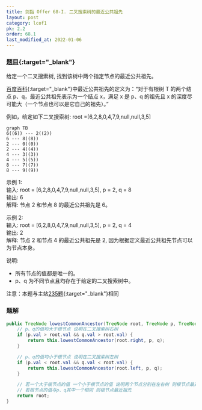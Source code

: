 ```yaml
---
title: 剑指 Offer 68-I. 二叉搜索树的最近公共祖先
layout: post
category: lcof1
pk: 2.2
order: 68.1
last_modified_at: 2022-01-06
---
```


### [题目](https://leetcode-cn.com/problems/er-cha-sou-suo-shu-de-zui-jin-gong-gong-zu-xian-lcof/){:target="_blank"}

给定一个二叉搜索树, 找到该树中两个指定节点的最近公共祖先。

[百度百科](https://baike.baidu.com/item/%E6%9C%80%E8%BF%91%E5%85%AC%E5%85%B1%E7%A5%96%E5%85%88/8918834?fr=aladdin){:target="_blank"}中最近公共祖先的定义为：“对于有根树 T 的两个结点 p、q，最近公共祖先表示为一个结点 x，满足 x 是 p、q 的祖先且 x 的深度尽可能大（一个节点也可以是它自己的祖先）。”

例如，给定如下二叉搜索树: root =[6,2,8,0,4,7,9,null,null,3,5]

```mermaid
graph TB
6((6)) --- 2((2))
6 --- 8((8))
2 --- 0((0))
2 --- 4((4))
4 --- 3((3))
4 --- 5((5))
8 --- 7((7))
8 --- 9((9))
```

示例 1:  
输入: root = [6,2,8,0,4,7,9,null,null,3,5], p = 2, q = 8  
输出: 6  
解释: 节点 2 和节点 8 的最近公共祖先是 6。

示例 2:  
输入: root = [6,2,8,0,4,7,9,null,null,3,5], p = 2, q = 4  
输出: 2  
解释: 节点 2 和节点 4 的最近公共祖先是 2, 因为根据定义最近公共祖先节点可以为节点本身。

说明:  
- 所有节点的值都是唯一的。
- p、q 为不同节点且均存在于给定的二叉搜索树中。

注意：本题与主站[235题](https://leetcode-cn.com/problems/lowest-common-ancestor-of-a-binary-search-tree/){:target="_blank"}相同

### 题解

```java
public TreeNode lowestCommonAncestor(TreeNode root, TreeNode p, TreeNode q) {
    // p、q的值均大于根节点 说明在二叉搜索树右树
    if (p.val > root.val && q.val > root.val) {
        return this.lowestCommonAncestor(root.right, p, q);
    }

    // p、q的值均小于根节点 说明在二叉搜索树左树
    if (p.val < root.val && q.val < root.val) {
        return this.lowestCommonAncestor(root.left, p, q);
    }

    // 若一个大于根节点的值 一个小于根节点的值 说明两个节点分别在左右树 则根节点最近祖先
    // 若根节点的值与p、q其中一个相同 则根节点最近祖先
    return root;
}
```